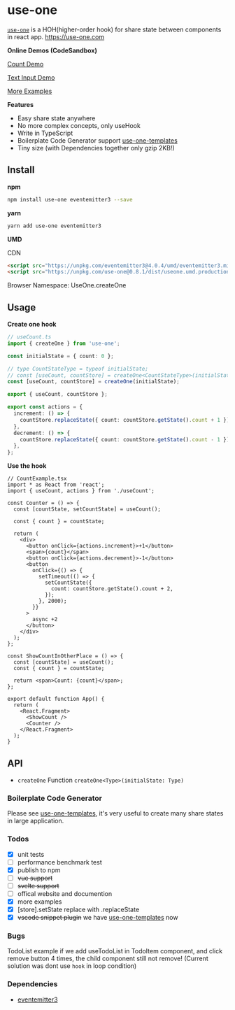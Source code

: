 # use-one

[`use-one`](https://use-one.com) is a HOH(higher-order hook) for share state between components in react app. https://use-one.com

**Online Demos (CodeSandbox)**

[Count Demo](https://codesandbox.io/embed/hidden-hooks-i4z28?fontsize=14&hidenavigation=1&theme=dark)

[Text Input Demo](https://codesandbox.io/s/use-one-text-input-demo-fhfph?fontsize=14&hidenavigation=1&theme=dark)

[More Examples](https://github.com/suhaotian/use-one/tree/master/example)

**Features**

- Easy share state anywhere
- No more complex concepts, only useHook
- Write in TypeScript
- Boilerplate Code Generator support [use-one-templates](https://github.com/suhaotian/use-one-templates)
- Tiny size (with Dependencies together only gzip 2KB!)

## Install

**npm**

```bash
npm install use-one eventemitter3 --save
```

**yarn**

```bash
yarn add use-one eventemitter3
```

**UMD**

CDN

```html
<script src="https://unpkg.com/eventemitter3@4.0.4/umd/eventemitter3.min.js"></script>
<script src="https://unpkg.com/use-one@0.8.1/dist/useone.umd.production.min.js"></script>
```

Browser Namespace: UseOne.createOne

## Usage

**Create one hook**

```ts
// useCount.ts
import { createOne } from 'use-one';

const initialState = { count: 0 };

// type CountStateType = typeof initialState;
// const [useCount, countStore] = createOne<CountStateType>(initialState);
const [useCount, countStore] = createOne(initialState);

export { useCount, countStore };

export const actions = {
  increment: () => {
    countStore.replaceState({ count: countStore.getState().count + 1 });
  },
  decrement: () => {
    countStore.replaceState({ count: countStore.getState().count - 1 });
  },
};
```

**Use the hook**

```tsx
// CountExample.tsx
import * as React from 'react';
import { useCount, actions } from './useCount';

const Counter = () => {
  const [countState, setCountState] = useCount();

  const { count } = countState;

  return (
    <div>
      <button onClick={actions.increment}>+1</button>
      <span>{count}</span>
      <button onClick={actions.decrement}>-1</button>
      <button
        onClick={() => {
          setTimeout(() => {
            setCountState({
              count: countStore.getState().count + 2,
            });
          }, 2000);
        }}
      >
        async +2
      </button>
    </div>
  );
};

const ShowCountInOtherPlace = () => {
  const [countState] = useCount();
  const { count } = countState;

  return <span>Count: {count}</span>;
};

export default function App() {
  return (
    <React.Fragment>
      <ShowCount />
      <Counter />
    </React.Fragment>
  );
}
```

## API

- `createOne` Function `createOne<Type>(initialState: Type)`

### Boilerplate Code Generator

Please see [use-one-templates](https://github.com/suhaotian/use-one-templates), it's very useful to create many share states in large application.

### Todos

- [x] unit tests
- [ ] performance benchmark test
- [x] publish to npm
- [ ] ~~vue support~~
- [ ] ~~svelte support~~
- [ ] offical website and documention
- [x] more examples
- [x] \[store\].setState replace with .replaceState
- [x] ~~vscode snippet plugin~~ we have [use-one-templates](https://github.com/suhaotian/use-one-templates) now

### Bugs

TodoList example if we add useTodoList in TodoItem component, and click remove button 4 times, the child component still not remove! (Current solution was dont use `hook` in loop condition)

### Dependencies

- [eventemitter3](https://github.com/primus/eventemitter3)
